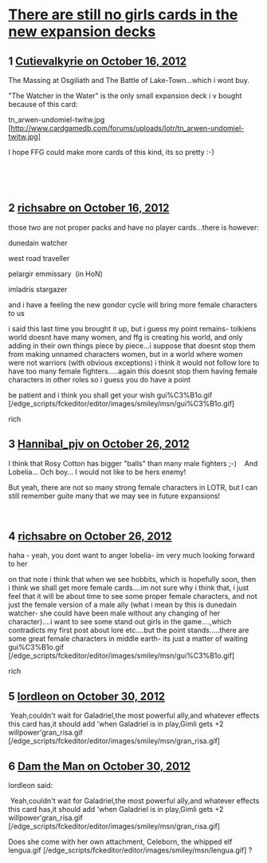 # [There are still no girls cards in the new expansion decks](https://community.fantasyflightgames.com/topic/72865-there-are-still-no-girls-cards-in-the-new-expansion-decks/)

## 1 [Cutievalkyrie on October 16, 2012](https://community.fantasyflightgames.com/topic/72865-there-are-still-no-girls-cards-in-the-new-expansion-decks/?do=findComment&comment=710471)

The Massing at Osgiliath and The Battle of Lake-Town…which i wont buy.


"The Watcher in the Water" is the only small expansion deck i v bought because of this card:

tn_arwen-undomiel-twitw.jpg [http://www.cardgamedb.com/forums/uploads/lotr/tn_arwen-undomiel-twitw.jpg]

I hope FFG could make more cards of this kind, its so pretty :-)

 

 

## 2 [richsabre on October 16, 2012](https://community.fantasyflightgames.com/topic/72865-there-are-still-no-girls-cards-in-the-new-expansion-decks/?do=findComment&comment=710477)

those two are not proper packs and have no player cards…there is however:

dunedain watcher

west road traveller

pelargir emmissary  (in HoN)

imladris stargazer

and i have a feeling the new gondor cycle will bring more female characters to us

i said this last time you brought it up, but i guess my point remains- tolkiens world doesnt have many women, and ffg is creating his world, and only adding in their own things piece by piece…i suppose that doesnt stop them from making unnamed characters women, but in a world where women were not warriors (with obvious exceptions) i think it would not follow lore to have too many female fighters…..again this doesnt stop them having female characters in other roles so i guess you do have a point

be patient and i think you shall get your wish gui%C3%B1o.gif [/edge_scripts/fckeditor/editor/images/smiley/msn/gui%C3%B1o.gif]

rich

## 3 [Hannibal_pjv on October 26, 2012](https://community.fantasyflightgames.com/topic/72865-there-are-still-no-girls-cards-in-the-new-expansion-decks/?do=findComment&comment=715345)

I think that Rosy Cotton has bigger "balls" than many male fighters ;-)    And Lobelia… Och boy… I would not like to be hers enemy!

But yeah, there are not so many strong female characters in LOTR, but I can still remember guite many that we may see in future expansions!

 

## 4 [richsabre on October 26, 2012](https://community.fantasyflightgames.com/topic/72865-there-are-still-no-girls-cards-in-the-new-expansion-decks/?do=findComment&comment=715349)

haha - yeah, you dont want to anger lobelia- im very much looking forward to her

on that note i think that when we see hobbits, which is hopefully soon, then i think we shall get more female cards….im not sure why i think that, i just feel that it will be about time to see some proper female characters, and not just the female version of a male ally (what i mean by this is dunedain watcher- she could have been male without any changing of her character)….i want to see some stand out girls in the game….,which contradicts my first post about lore etc….but the point stands…..there are some great female characters in middle earth- its just a matter of waiting gui%C3%B1o.gif [/edge_scripts/fckeditor/editor/images/smiley/msn/gui%C3%B1o.gif]

rich

## 5 [lordleon on October 30, 2012](https://community.fantasyflightgames.com/topic/72865-there-are-still-no-girls-cards-in-the-new-expansion-decks/?do=findComment&comment=716694)

 Yeah,couldn't wait for Galadriel,the most powerful ally,and whatever effects this card has,it should add 'when Galadriel is in play,Gimli gets +2 willpower'gran_risa.gif [/edge_scripts/fckeditor/editor/images/smiley/msn/gran_risa.gif]

## 6 [Dam the Man on October 30, 2012](https://community.fantasyflightgames.com/topic/72865-there-are-still-no-girls-cards-in-the-new-expansion-decks/?do=findComment&comment=716725)

lordleon said:

 Yeah,couldn't wait for Galadriel,the most powerful ally,and whatever effects this card has,it should add 'when Galadriel is in play,Gimli gets +2 willpower'gran_risa.gif [/edge_scripts/fckeditor/editor/images/smiley/msn/gran_risa.gif]



Does she come with her own attachment, Celeborn, the whipped elf lengua.gif [/edge_scripts/fckeditor/editor/images/smiley/msn/lengua.gif] ?

